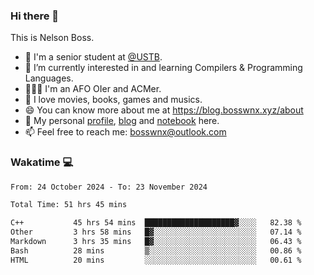 ### Hi there 👋

<!--
**bosswnx/bosswnx** is a ✨ _special_ ✨ repository because its `README.md` (this file) appears on your GitHub profile.

Here are some ideas to get you started:

- 🔭 I’m currently working on ...
- 🌱 I’m currently learning ...
- 👯 I’m looking to collaborate on ...
- 🤔 I’m looking for help with ...
- 💬 Ask me about ...
- 📫 How to reach me: ...
- 😄 Pronouns: ...
- ⚡ Fun fact: ...
-->

This is Nelson Boss.

- 🏫 I'm a senior student at [@USTB](https://www.ustb.edu.cn/).
- 🌱 I’m currently interested in and learning Compilers & Programming Languages.
- 🧑🏻‍💻 I'm an AFO OIer and ACMer.
- 🥰 I love movies, books, games and musics.
- 😄 You can know more about me at https://blog.bosswnx.xyz/about
- 🔗 My personal [profile](https://bosswnx.xyz), [blog](https://blog.bosswnx.xyz) and [notebook](https://note.bosswnx.xyz) here.
- 📫 Feel free to reach me: bosswnx@outlook.com

### Wakatime 💻

<!--START_SECTION:waka-->

```txt
From: 24 October 2024 - To: 23 November 2024

Total Time: 51 hrs 45 mins

C++           45 hrs 54 mins  ████████████████████▓░░░░   82.38 %
Other         3 hrs 58 mins   █▓░░░░░░░░░░░░░░░░░░░░░░░   07.14 %
Markdown      3 hrs 35 mins   █▓░░░░░░░░░░░░░░░░░░░░░░░   06.43 %
Bash          28 mins         ▒░░░░░░░░░░░░░░░░░░░░░░░░   00.86 %
HTML          20 mins         ░░░░░░░░░░░░░░░░░░░░░░░░░   00.61 %
```

<!--END_SECTION:waka-->
